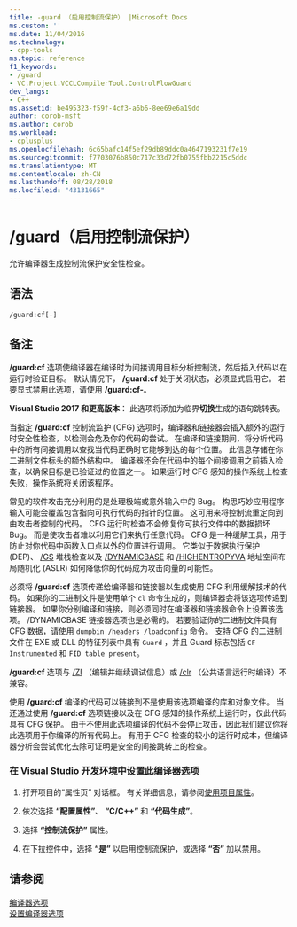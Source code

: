 ```yaml
---
title: -guard （启用控制流保护） |Microsoft Docs
ms.custom: ''
ms.date: 11/04/2016
ms.technology:
- cpp-tools
ms.topic: reference
f1_keywords:
- /guard
- VC.Project.VCCLCompilerTool.ControlFlowGuard
dev_langs:
- C++
ms.assetid: be495323-f59f-4cf3-a6b6-8ee69e6a19dd
author: corob-msft
ms.author: corob
ms.workload:
- cplusplus
ms.openlocfilehash: 6c65bafc14f5ef29db89ddc0a4647193231f7e19
ms.sourcegitcommit: f7703076b850c717c33d72fb0755fbb2215c5ddc
ms.translationtype: MT
ms.contentlocale: zh-CN
ms.lasthandoff: 08/28/2018
ms.locfileid: "43131665"
---
```

# <a name="guard-enable-control-flow-guard"></a>/guard（启用控制流保护）
允许编译器生成控制流保护安全性检查。  
  
## <a name="syntax"></a>语法  
  
```  
/guard:cf[-]  
```  
  
## <a name="remarks"></a>备注  
 **/guard:cf** 选项使编译器在编译时为间接调用目标分析控制流，然后插入代码以在运行时验证目标。 默认情况下， **/guard:cf** 处于关闭状态，必须显式启用它。 若要显式禁用此选项，请使用 **/guard:cf-**。 

**Visual Studio 2017 和更高版本**： 此选项将添加为临界**切换**生成的语句跳转表。
  
 当指定 **/guard:cf** 控制流监护 (CFG) 选项时，编译器和链接器会插入额外的运行时安全性检查，以检测会危及你的代码的尝试。 在编译和链接期间，将分析代码中的所有间接调用以查找当代码正确时它能够到达的每个位置。 此信息存储在你二进制文件标头的额外结构中。 编译器还会在代码中的每个间接调用之前插入检查，以确保目标是已验证过的位置之一。 如果运行时 CFG 感知的操作系统上检查失败，操作系统将关闭该程序。  
  
 常见的软件攻击充分利用的是处理极端或意外输入中的 Bug。 构思巧妙应用程序输入可能会覆盖包含指向可执行代码的指针的位置。 这可用来将控制流重定向到由攻击者控制的代码。 CFG 运行时检查不会修复你可执行文件中的数据损坏 Bug。 而是使攻击者难以利用它们来执行任意代码。 CFG 是一种缓解工具，用于防止对你代码中函数入口点以外的位置进行调用。 它类似于数据执行保护 (DEP)、  [/GS](../../build/reference/gs-buffer-security-check.md) 堆栈检查以及 [/DYNAMICBASE](../../build/reference/dynamicbase-use-address-space-layout-randomization.md) 和 [/HIGHENTROPYVA](../../build/reference/highentropyva-support-64-bit-aslr.md) 地址空间布局随机化 (ASLR) 如何降低你的代码成为攻击向量的可能性。  
  
 必须将 **/guard:cf** 选项传递给编译器和链接器以生成使用 CFG 利用缓解技术的代码。 如果你的二进制文件是使用单个 `cl` 命令生成的，则编译器会将该选项传递到链接器。 如果你分别编译和链接，则必须同时在编译器和链接器命令上设置该选项。 /DYNAMICBASE 链接器选项也是必需的。 若要验证你的二进制文件具有 CFG 数据，请使用 `dumpbin /headers /loadconfig` 命令。 支持 CFG 的二进制文件在 EXE 或 DLL 的特征列表中具有 `Guard` ，并且 Guard 标志包括 `CF Instrumented` 和 `FID table present`。  
  
 **/guard:cf** 选项与 [/ZI](../../build/reference/z7-zi-zi-debug-information-format.md) （编辑并继续调试信息）或 [/clr](../../build/reference/clr-common-language-runtime-compilation.md) （公共语言运行时编译）不兼容。  
  
 使用 **/guard:cf** 编译的代码可以链接到不是使用该选项编译的库和对象文件。 当还通过使用 **/guard:cf** 选项链接以及在 CFG 感知的操作系统上运行时，仅此代码具有 CFG 保护。 由于不使用此选项编译的代码不会停止攻击，因此我们建议你将此选项用于你编译的所有代码上。 有用于 CFG 检查的较小的运行时成本，但编译器分析会尝试优化去除可证明是安全的间接跳转上的检查。  
  
### <a name="to-set-this-compiler-option-in-the-visual-studio-development-environment"></a>在 Visual Studio 开发环境中设置此编译器选项  
  
1.  打开项目的“属性页”  对话框。 有关详细信息，请参阅[使用项目属性](../../ide/working-with-project-properties.md)。  
  
2.  依次选择 **“配置属性”**、 **“C/C++”** 和 **“代码生成”**。  
  
3.  选择 **“控制流保护”** 属性。  
  
4.  在下拉控件中，选择 **“是”** 以启用控制流保护，或选择 **“否”** 加以禁用。  
  
## <a name="see-also"></a>请参阅  
 [编译器选项](../../build/reference/compiler-options.md)   
 [设置编译器选项](../../build/reference/setting-compiler-options.md)